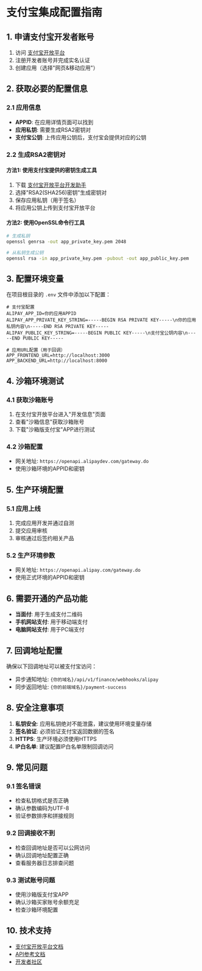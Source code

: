 # 支付宝集成配置指南

## 1. 申请支付宝开发者账号

1. 访问 [支付宝开放平台](https://open.alipay.com/)
2. 注册开发者账号并完成实名认证
3. 创建应用（选择"网页&移动应用"）

## 2. 获取必要的配置信息

### 2.1 应用信息
- **APPID**: 在应用详情页面可以找到
- **应用私钥**: 需要生成RSA2密钥对
- **支付宝公钥**: 上传应用公钥后，支付宝会提供对应的公钥

### 2.2 生成RSA2密钥对

#### 方法1: 使用支付宝提供的密钥生成工具
1. 下载 [支付宝开放平台开发助手](https://opendocs.alipay.com/common/02kipl)
2. 选择"RSA2(SHA256)密钥"生成密钥对
3. 保存应用私钥（用于签名）
4. 将应用公钥上传到支付宝开放平台

#### 方法2: 使用OpenSSL命令行工具
```bash
# 生成私钥
openssl genrsa -out app_private_key.pem 2048

# 从私钥生成公钥
openssl rsa -in app_private_key.pem -pubout -out app_public_key.pem
```

## 3. 配置环境变量

在项目根目录的 `.env` 文件中添加以下配置：

```env
# 支付宝配置
ALIPAY_APP_ID=你的应用APPID
ALIPAY_APP_PRIVATE_KEY_STRING=-----BEGIN RSA PRIVATE KEY-----\n你的应用私钥内容\n-----END RSA PRIVATE KEY-----
ALIPAY_PUBLIC_KEY_STRING=-----BEGIN PUBLIC KEY-----\n支付宝公钥内容\n-----END PUBLIC KEY-----

# 应用URL配置（用于回调）
APP_FRONTEND_URL=http://localhost:3000
APP_BACKEND_URL=http://localhost:8000
```

## 4. 沙箱环境测试

### 4.1 获取沙箱账号
1. 在支付宝开放平台进入"开发信息"页面
2. 查看"沙箱信息"获取沙箱账号
3. 下载"沙箱版支付宝"APP进行测试

### 4.2 沙箱配置
- 网关地址: `https://openapi.alipaydev.com/gateway.do`
- 使用沙箱环境的APPID和密钥

## 5. 生产环境配置

### 5.1 应用上线
1. 完成应用开发并通过自测
2. 提交应用审核
3. 审核通过后签约相关产品

### 5.2 生产环境参数
- 网关地址: `https://openapi.alipay.com/gateway.do`
- 使用正式环境的APPID和密钥

## 6. 需要开通的产品功能

- **当面付**: 用于生成支付二维码
- **手机网站支付**: 用于移动端支付
- **电脑网站支付**: 用于PC端支付

## 7. 回调地址配置

确保以下回调地址可以被支付宝访问：
- 异步通知地址: `{你的域名}/api/v1/finance/webhooks/alipay`
- 同步返回地址: `{你的前端域名}/payment-success`

## 8. 安全注意事项

1. **私钥安全**: 应用私钥绝对不能泄露，建议使用环境变量存储
2. **签名验证**: 必须验证支付宝返回数据的签名
3. **HTTPS**: 生产环境必须使用HTTPS
4. **IP白名单**: 建议配置IP白名单限制回调访问

## 9. 常见问题

### 9.1 签名错误
- 检查私钥格式是否正确
- 确认参数编码为UTF-8
- 验证参数排序和拼接规则

### 9.2 回调接收不到
- 检查回调地址是否可以公网访问
- 确认回调地址配置正确
- 查看服务器日志排查问题

### 9.3 测试账号问题
- 使用沙箱版支付宝APP
- 确认沙箱买家账号余额充足
- 检查沙箱环境配置

## 10. 技术支持

- [支付宝开放平台文档](https://opendocs.alipay.com/)
- [API参考文档](https://opendocs.alipay.com/apis/)
- [开发者社区](https://forum.alipay.com/)